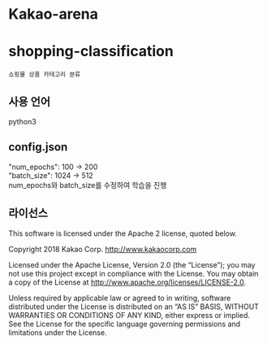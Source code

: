 # Kakao-arena  
# shopping-classification  
`쇼핑몰 상품 카테고리 분류`  
## 사용 언어
python3
## config.json  
 "num_epochs": 100 → 200  
 "batch_size": 1024 → 512  
num_epochs와 batch_size를 수정하여 학습을 진행  
## 라이선스

This software is licensed under the Apache 2 license, quoted below.

Copyright 2018 Kakao Corp. http://www.kakaocorp.com

Licensed under the Apache License, Version 2.0 (the “License”); you may not use this project except in compliance with the License. You may obtain a copy of the License at http://www.apache.org/licenses/LICENSE-2.0.

Unless required by applicable law or agreed to in writing, software distributed under the License is distributed on an “AS IS” BASIS, WITHOUT WARRANTIES OR CONDITIONS OF ANY KIND, either express or implied. See the License for the specific language governing permissions and limitations under the License.
